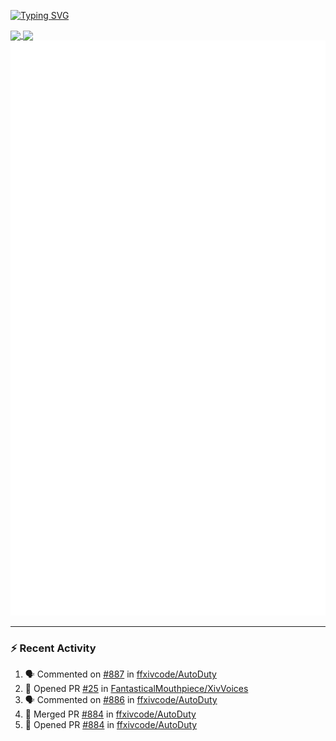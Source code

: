 [![Typing SVG](https://readme-typing-svg.demolab.com?font=Fira+Code&duration=1000&pause=1000&multiline=true&repeat=false&width=435&lines=Simon+Latusek+%7C+Gameplay+Engineer)](https://git.io/typing-svg)

<a href="https://github.com/anuraghazra/github-readme-stats">
  <img height=200 align="center" src="https://github-readme-stats.vercel.app/api?username=erdelf&theme=radical" />
</a>
<a href="https://github.com/anuraghazra/convoychat">
  <img height=200 align="center" src="https://streak-stats.demolab.com?user=erdelf&theme=radical&mode=weekly" />
</a>

<picture>
  <img src="/github-metrics.svg" alt="Metrics">
</picture>

---

### :zap: Recent Activity
<!--START_SECTION:activity-->
1. 🗣 Commented on [#887](https://github.com/ffxivcode/AutoDuty/issues/887#issuecomment-2772807267) in [ffxivcode/AutoDuty](https://github.com/ffxivcode/AutoDuty)
2. 💪 Opened PR [#25](https://github.com/FantasticalMouthpiece/XivVoices/pull/25) in [FantasticalMouthpiece/XivVoices](https://github.com/FantasticalMouthpiece/XivVoices)
3. 🗣 Commented on [#886](https://github.com/ffxivcode/AutoDuty/issues/886#issuecomment-2769308706) in [ffxivcode/AutoDuty](https://github.com/ffxivcode/AutoDuty)
4. 🎉 Merged PR [#884](https://github.com/ffxivcode/AutoDuty/pull/884) in [ffxivcode/AutoDuty](https://github.com/ffxivcode/AutoDuty)
5. 💪 Opened PR [#884](https://github.com/ffxivcode/AutoDuty/pull/884) in [ffxivcode/AutoDuty](https://github.com/ffxivcode/AutoDuty)
<!--END_SECTION:activity-->

<!--
**erdelf/erdelf** is a ✨ _special_ ✨ repository because its `README.md` (this file) appears on your GitHub profile.

Here are some ideas to get you started:

- 🔭 I’m currently working on ...
- 🌱 I’m currently learning ...
- 👯 I’m looking to collaborate on ...
- 🤔 I’m looking for help with ...
- 💬 Ask me about ...
- 📫 How to reach me: ...
- 😄 Pronouns: ...
- ⚡ Fun fact: ...
-->
